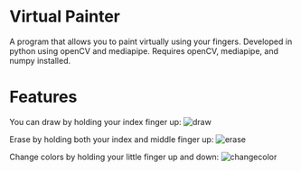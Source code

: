 # Virtual Painter
A program that allows you to paint virtually using your fingers. Developed in python using openCV and mediapipe.
Requires openCV, mediapipe, and numpy installed.

# Features

You can draw by holding your index finger up:
![draw](https://user-images.githubusercontent.com/88194722/131327505-8483a5e8-3c2e-4142-8a27-ede4b06e2dc6.gif)

Erase by holding both your index and middle finger up:
![erase](https://github.com/Lukheri/Virtual-Painter/blob/main/readmegifs/erase.gif)

Change colors by holding your little finger up and down:
![changecolor](https://github.com/Lukheri/Virtual-Painter/blob/main/readmegifs/changecolor.gif)


